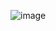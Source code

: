 ![image](https://github.com/companyakis/flutter-step-by-step/assets/77589867/bfcad1f7-432e-4af6-b86e-e30eb86c31ab)
